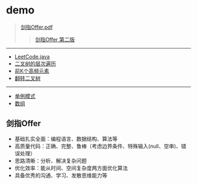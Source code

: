 # demo
> [剑指Offer.pdf](https://github.com/Panl99/demo/tree/master/src/main/resources/static/doc/剑指Offer.pdf)
>> [剑指Offer 第二版](https://www.cnblogs.com/52yu/p/13352567.html)

------
- [LeetCode.java](https://github.com/Panl99/demo/blob/master/src/main/java/com/outman/demo/leetcode/LeetCode.java)
- [二叉树的层次遍历](https://github.com/Panl99/demo/blob/master/src/main/java/com/outman/demo/leetcode/BinaryTreeLevelOrderTraversal.java)
- [前K个高频元素](https://github.com/Panl99/demo/blob/master/src/main/java/com/outman/demo/leetcode/TopkFrequentElements.java)
- [翻转二叉树](https://github.com/Panl99/demo/blob/master/src/main/java/com/outman/demo/leetcode/InvertBinaryTree.java)

------
- [单例模式](https://github.com/Panl99/demo/blob/master/src/main/java/com/outman/demo/leetcode/Singleton.java)
- [数组](https://github.com/Panl99/demo/blob/master/src/main/java/com/outman/demo/leetcode/ArrayDemo.java)

## 剑指Offer
- 基础扎实全面：编程语言、数据结构、算法等
- 高质量代码：正确、完整、鲁棒（考虑边界条件、特殊输入(null、空串)、错误处理）
- 思路清晰：分析、解决复杂问题
- 优化效率：能从时间、空间复杂度两方面优化算法
- 具备优秀的沟通、学习、发散思维能力等


